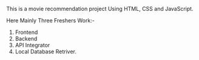 This is a movie recommendation project Using HTML, CSS and JavaScript.

Here Mainly Three Freshers Work:-

1) Frontend
2) Backend
3) API Integrator
4) Local Database Retriver.